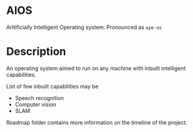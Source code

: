 # AIOS

Aritificially Intelligent Operating system. Pronounced as `aye-os`

# Description

An operating system aimed to run on any machine with inbuilt intelligent capabilities. 

List of few inbuilt capabilities may be
* Speech recognition
* Computer vision
* SLAM

Roadmap folder contains more information on the timeline of the project.
